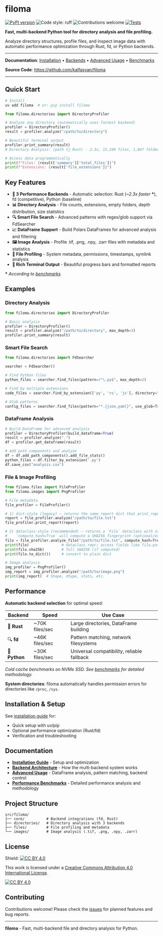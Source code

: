# filoma

[![PyPI version](https://badge.fury.io/py/filoma.svg)](https://badge.fury.io/py/filoma) ![Code style: ruff](https://img.shields.io/badge/code%20style-ruff-blueviolet) ![Contributions welcome](https://img.shields.io/badge/contributions-welcome-brightgreen.svg?style=flat) [![Tests](https://github.com/kalfasyan/filoma/actions/workflows/ci.yml/badge.svg)](https://github.com/kalfasyan/filoma/actions/workflows/ci.yml)

**Fast, multi-backend Python tool for directory analysis and file profiling.**

Analyze directory structures, profile files, and inspect image data with automatic performance optimization through Rust, fd, or Python backends.

---

**Documentation**: [Installation](docs/installation.md) • [Backends](docs/backends.md) • [Advanced Usage](docs/advanced-usage.md) • [Benchmarks](docs/benchmarks.md)

**Source Code**: https://github.com/kalfasyan/filoma

---

## Quick Start

```bash
# Install
uv add filoma  # or: pip install filoma
```

```python
from filoma.directories import DirectoryProfiler

# Analyze any directory (automatically uses fastest backend)
profiler = DirectoryProfiler()
result = profiler.analyze("/path/to/directory")

# Beautiful terminal output
profiler.print_summary(result)
# Directory Analysis: /path (🦀 Rust) - 2.3s, 15,249 files, 1,847 folders

# Access data programmatically  
print(f"Files: {result['summary']['total_files']}")
print(f"Extensions: {result['file_extensions']}")
```

## Key Features


- **🚀 3 Performance Backends** - Automatic selection: Rust (*~2.3x faster* **\***), fd (competitive), Python (baseline)
- **📊 Directory Analysis** - File counts, extensions, empty folders, depth distribution, size statistics
- **🔍 Smart File Search** - Advanced patterns with regex/glob support via FdSearcher
- **📈 DataFrame Support** - Build Polars DataFrames for advanced analysis and filtering
- **🖼️ Image Analysis** - Profile .tif, .png, .npy, .zarr files with metadata and statistics
- **📁 File Profiling** - System metadata, permissions, timestamps, symlink analysis
- **🎨 Rich Terminal Output** - Beautiful progress bars and formatted reports

**\*** *According to [benchmarks](docs/benchmarks.md)*

## Examples

### Directory Analysis
```python
from filoma.directories import DirectoryProfiler

# Basic analysis
profiler = DirectoryProfiler()
result = profiler.analyze("/path/to/directory", max_depth=3)
profiler.print_summary(result)
```

### Smart File Search
```python
from filoma.directories import FdSearcher

searcher = FdSearcher()

# Find Python files
python_files = searcher.find_files(pattern=r"\.py$", max_depth=2)

# Find by multiple extensions
code_files = searcher.find_by_extension(['py', 'rs', 'js'], directory=".")

# Glob patterns
config_files = searcher.find_files(pattern="*.{json,yaml}", use_glob=True)
```

### DataFrame Analysis
```python
# Build DataFrame for advanced analysis
profiler = DirectoryProfiler(build_dataframe=True)
result = profiler.analyze(".")
df = profiler.get_dataframe(result)

# Add path components and analyze
df = df.add_path_components().add_file_stats()
python_files = df.filter_by_extension('.py')
df.save_csv("analysis.csv")
```

### File & Image Profiling
```python
from filoma.files import FileProfiler
from filoma.images import PngProfiler

# File metadata
file_profiler = FileProfiler()

# 1) dict-style (legacy) — returns the same report dict that print_report expects
report = file_profiler.analyze("/path/to/file.txt")
file_profiler.print_report(report)

# 2) dataclass-style (recommended) — returns a `Filo` dataclass with attribute access
#    `compute_hash=True` will compute a SHA256 fingerprint (optional/expensive)
filo = file_profiler.analyze_filo("/path/to/file.txt", compute_hash=True)
print(filo)               # dataclass repr; access fields like filo.path, filo.sha256
print(filo.sha256)        # full SHA256 (if computed)
print(filo.to_dict())     # convert to plain dict

# Image analysis
img_profiler = PngProfiler()
img_report = img_profiler.analyze("/path/to/image.png")
print(img_report)  # Shape, dtype, stats, etc.
```

## Performance

**Automatic backend selection** for optimal speed:

| Backend | Speed | Use Case |
|---------|-------|----------|
| 🦀 **Rust** | ~70K files/sec | Large directories, DataFrame building |
| 🔍 **fd** | ~46K files/sec | Pattern matching, network filesystems |
| 🐍 **Python** | ~30K files/sec | Universal compatibility, reliable fallback |

*Cold cache benchmarks on NVMe SSD. See [benchmarks](docs/benchmarks.md) for detailed methodology.*

**System directories**: filoma automatically handles permission errors for directories like `/proc`, `/sys`.

## Installation & Setup

See [installation guide](docs/installation.md) for:
- Quick setup with uv/pip
- Optional performance optimization (Rust/fd)
- Verification and troubleshooting

## Documentation

- **[Installation Guide](docs/installation.md)** - Setup and optimization
- **[Backend Architecture](docs/backends.md)** - How the multi-backend system works
- **[Advanced Usage](docs/advanced-usage.md)** - DataFrame analysis, pattern matching, backend control
- **[Performance Benchmarks](docs/benchmarks.md)** - Detailed performance analysis and methodology

## Project Structure

```
src/filoma/
├── core/          # Backend integrations (fd, Rust)
├── directories/   # Directory analysis with 3 backends
├── files/         # File profiling and metadata
└── images/        # Image analysis (.tif, .png, .npy, .zarr)
```

## License

Shield: [![CC BY 4.0][cc-by-shield]][cc-by]

This work is licensed under a
[Creative Commons Attribution 4.0 International License][cc-by].

[![CC BY 4.0][cc-by-image]][cc-by]

[cc-by]: http://creativecommons.org/licenses/by/4.0/
[cc-by-image]: https://i.creativecommons.org/l/by/4.0/88x31.png
[cc-by-shield]: https://img.shields.io/badge/License-CC%20BY%204.0-lightgrey.svg

## Contributing

Contributions welcome! Please check the [issues](https://github.com/kalfasyan/filoma/issues) for planned features and bug reports.

---

**filoma** - Fast, multi-backend file and directory analysis for Python.
